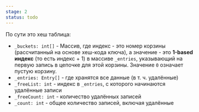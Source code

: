 ```yaml
---
stage: 2
status: todo
---
```

По сути это хеш таблица:
- `_buckets: int[]` - Массив, где индекс - это номер корзины (рассчитанный на основе хеш-кода ключа), а значение - это **1-based индекс** (то есть индекс + 1) в массиве `_entries`, указывающий на первую запись в цепочке для этой корзины. Значение `0` означает пустую корзину.
- `_entries: Entry[]` - где хранятся все данные (в т. ч. удалённые)
- `_freeList: int` - индекс в `_entries`, с которого начинаются удалённые записи
- `_freeCount: int` - количество удалённых записей
- `_count: int` - общее количество записей, включая удалённые

